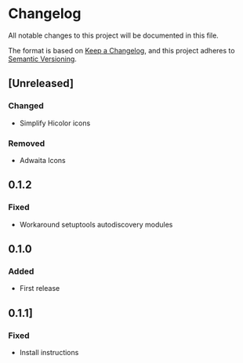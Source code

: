 # Changelog

All notable changes to this project will be documented in this file.

The format is based on [Keep a Changelog](https://keepachangelog.com/en/1.0.0/),
and this project adheres to [Semantic Versioning](https://semver.org/spec/v2.0.0.html).

## [Unreleased]

### Changed

- Simplify Hicolor icons

### Removed

- Adwaita Icons

## 0.1.2

### Fixed

- Workaround setuptools autodiscovery modules

## 0.1.0

### Added

- First release

## 0.1.1]

### Fixed

- Install instructions
